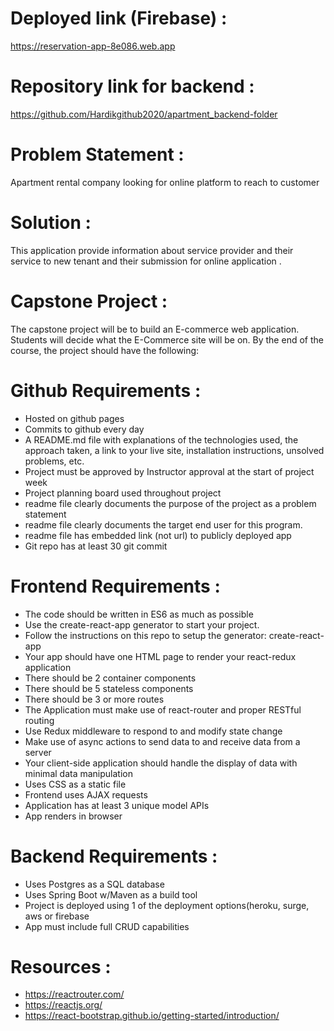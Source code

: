 
# Deployed link (Firebase) :

 https://reservation-app-8e086.web.app

# Repository link for backend :

https://github.com/Hardikgithub2020/apartment_backend-folder

# Problem Statement :

Apartment rental company looking for online platform to reach to customer 

# Solution :

This application provide information about service provider and their service to new tenant and their submission for online application . 


# Capstone Project :

The capstone project will be to build an E-commerce web application. Students will decide what the E-Commerce site will be on. By the end of the course, the project should have the following:

# Github Requirements :

* Hosted on github pages
* Commits to github every day
* A README.md file with explanations of the technologies used, the approach taken, a link to your live site, installation instructions, unsolved problems, etc.
* Project must be approved by Instructor approval at the start of project week
* Project planning board used throughout project
* readme file clearly documents the purpose of the project as a problem statement
* readme file clearly documents the target end user for this program.
* readme file has embedded link (not url) to publicly deployed app
* Git repo has at least 30 git commit
 

# Frontend Requirements :

* The code should be written in ES6 as much as possible
* Use the create-react-app generator to start your project.
* Follow the instructions on this repo to setup the generator: create-react-app
* Your app should have one HTML page to render your react-redux application
* There should be 2 container components
* There should be 5 stateless components
* There should be 3 or more routes
* The Application must make use of react-router and proper RESTful routing 
* Use Redux middleware to respond to and modify state change
* Make use of async actions to send data to and receive data from a server
* Your client-side application should handle the display of data with minimal data manipulation
* Uses CSS as a static file
* Frontend uses AJAX requests 
* Application has at least 3 unique model APIs
* App renders in browser
 

# Backend Requirements :

* Uses Postgres as a SQL database
* Uses Spring Boot w/Maven as a build tool
* Project is deployed using 1 of the deployment options(heroku, surge, aws or firebase
* App must include full CRUD capabilities

# Resources :

* https://reactrouter.com/
* https://reactjs.org/
* https://react-bootstrap.github.io/getting-started/introduction/
 


